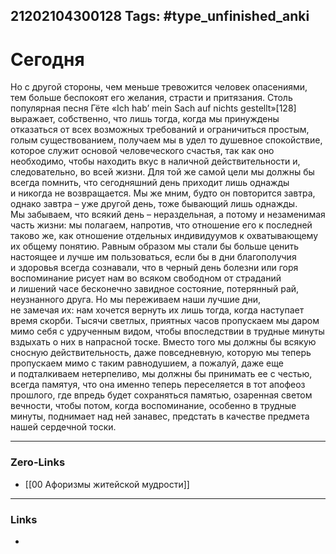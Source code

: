 21202104300128
Tags: #type_unfinished_anki 
---
# Сегодня

Но с другой стороны, чем меньше тревожится человек опасениями, тем больше беспокоят его желания, страсти и притязания. Столь популярная песня Гёте «Ich hab’ mein Sach auf nichts gestellt»[128] выражает, собственно, что лишь тогда, когда мы принуждены отказаться от всех возможных требований и ограничиться простым, голым существованием, получаем мы в удел то душевное спокойствие, которое служит основой человеческого счастья, так как оно необходимо, чтобы находить вкус в наличной действительности и, следовательно, во всей жизни. Для той же самой цели мы должны бы всегда помнить, что сегодняшний день приходит лишь однажды и никогда не возвращается. Мы же мним, будто он повторится завтра, однако завтра – уже другой день, тоже бывающий лишь однажды. Мы забываем, что всякий день – нераздельная, а потому и незаменимая часть жизни: мы полагаем, напротив, что отношение его к последней таково же, как отношение отдельных индивидуумов к охватывающему их общему понятию. Равным образом мы стали бы больше ценить настоящее и лучше им пользоваться, если бы в дни благополучия и здоровья всегда сознавали, что в черный день болезни или горя воспоминание рисует нам во всяком свободном от страданий и лишений часе бесконечно завидное состояние, потерянный рай, неузнанного друга. Но мы переживаем наши лучшие дни, не замечая их: нам хочется вернуть их лишь тогда, когда наступает время скорби. Тысячи светлых, приятных часов пропускаем мы даром мимо себя с удрученным видом, чтобы впоследствии в трудные минуты вздыхать о них в напрасной тоске. Вместо того мы должны бы всякую сносную действительность, даже повседневную, которую мы теперь пропускаем мимо с таким равнодушием, а пожалуй, даже еще и подталкиваем нетерпеливо, мы должны бы принимать ее с честью, всегда памятуя, что она именно теперь переселяется в тот апофеоз прошлого, где впредь будет сохраняться памятью, озаренная светом вечности, чтобы потом, когда воспоминание, особенно в трудные минуты, поднимает над ней занавес, предстать в качестве предмета нашей сердечной тоски.

---
### Zero-Links
- [[00 Афоризмы житейской мудрости]]
---
### Links
-